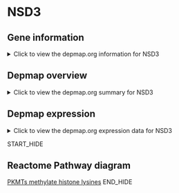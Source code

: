 <h1>NSD3</h1>

<h2>Gene information</h2>
<details>
  <summary>Click to view the depmap.org information for NSD3</summary>
  <iframe src="https://depmap.org/portal/gene/NSD3?tab=about" style="border:none;width:100%;height:800px"></iframe>
</details>

<h2>Depmap overview</h2>
<details>
  <summary>Click to view the depmap.org summary for NSD3</summary>
  <iframe src="https://depmap.org/portal/gene/NSD3?tab=overview" style="border:none;width:100%;height:800px"></iframe>
</details>

<h2>Depmap expression</h2>
<details>
  <summary>Click to view the depmap.org expression data for NSD3</summary>
  <iframe src="https://depmap.org/portal/gene/NSD3?tab=characterization" style="border:none;width:100%;height:800px"></iframe>
</details>


START_HIDE
<h2>Reactome Pathway diagram</h2>
<a href="https://reactome.org/PathwayBrowser/#/R-HSA-3214841">PKMTs methylate histone lysines</a>
END_HIDE


